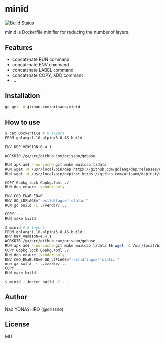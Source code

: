 # minid

[![Build Status](https://github.com/orisano/minid/workflows/test/badge.svg)](https://github.com/orisano/minid/actions?query=workflow%3Atest)

minid is Dockerfile minifier for reducing the number of layers.

## Features
* concatenate RUN command
* concatenate ENV command
* concatenate LABEL command
* concatenate COPY, ADD command
* ...

## Installation
```bash
go get -u github.com/orisano/minid
```

## How to use
```bash
$ cat Dockerfile # 8 layers
FROM golang:1.10-alpine3.8 AS build

ENV DEP_VERSION 0.4.1

WORKDIR /go/src/github.com/orisano/gobase

RUN apk add --no-cache git make mailcap tzdata
RUN wget -O /usr/local/bin/dep https://github.com/golang/dep/releases/download/v${DEP_VERSION}/dep-linux-amd64 && chmod +x /usr/local/bin/dep
RUN wget -O /usr/local/bin/depinst https://github.com/orisano/depinst/releases/download/1.0.1/depinst-linux-amd64 && chmod +x /usr/local/bin/depinst

COPY Gopkg.lock Gopkg.toml ./
RUN dep ensure -vendor-only

ENV CGO_ENABLED=0
ENV GO_LDFLAGS="-extldflags='-static'"
RUN go build -i ./vendor/...

COPY . .
RUN make build
```
```bash
$ minid # 6 layers
FROM golang:1.10-alpine3.8 AS build
ENV DEP_VERSION=0.4.1
WORKDIR /go/src/github.com/orisano/gobase
RUN apk add --no-cache git make mailcap tzdata && wget -O /usr/local/bin/dep https://github.com/golang/dep/releases/download/v${DEP_VERSION}/dep-linux-amd64 && chmod +x /usr/local/bin/dep && wget -O /usr/local/bin/depinst https://github.com/orisano/depinst/releases/download/1.0.1/depinst-linux-amd64 && chmod +x /usr/local/bin/depinst
COPY Gopkg.lock Gopkg.toml ./
RUN dep ensure -vendor-only
ENV CGO_ENABLED=0 GO_LDFLAGS="-extldflags='-static'"
RUN go build -i ./vendor/...
COPY . .
RUN make build
```
```bash
$ minid | docker build -f - .
```

## Author
Nao YONASHIRO (@orisano)

## License
MIT
